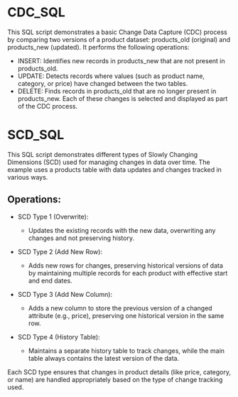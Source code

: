 # CDC_SQL
This SQL script demonstrates a basic Change Data Capture (CDC) process by comparing two versions of a product dataset: products_old (original) and products_new (updated). It performs the following operations:

- INSERT: Identifies new records in products_new that are not present in products_old.
- UPDATE: Detects records where values (such as product name, category, or price) have changed between the two tables.
- DELETE: Finds records in products_old that are no longer present in products_new.
Each of these changes is selected and displayed as part of the CDC process.

# SCD_SQL
This SQL script demonstrates different types of Slowly Changing Dimensions (SCD) used for managing changes in data over time. The example uses a products table with data updates and changes tracked in various ways.

## Operations:
- SCD Type 1 (Overwrite):
  - Updates the existing records with the new data, overwriting any changes and not preserving history.

- SCD Type 2 (Add New Row):
  - Adds new rows for changes, preserving historical versions of data by maintaining multiple records for each product with effective start and end dates.

- SCD Type 3 (Add New Column):
  - Adds a new column to store the previous version of a changed attribute (e.g., price), preserving one historical version in the same row.

- SCD Type 4 (History Table):
  - Maintains a separate history table to track changes, while the main table always contains the latest version of the data.

Each SCD type ensures that changes in product details (like price, category, or name) are handled appropriately based on the type of change tracking used.
